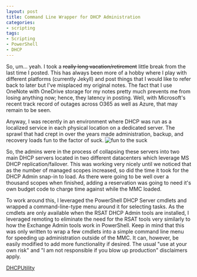 ```yaml
---
layout: post
title: Command Line Wrapper for DHCP Administration
categories:
- scripting
tags:
- Scripting
- PowerShell
- DHCP
---
```


So, um... yeah. I took a ~~really long vacation/retirement~~ little break from the last time I posted. This has always been more of a hobby where I play with different platforms (currently Jekyll) and post things that I would like to refer back to later but I've misplaced my original notes. The fact that I use OneNote with OneDrive storage for my notes pretty much prevents me from losing anything now; hence, they latency in posting. Well, with Microsoft's recent track record of outages across O365 as well as Azure, that may remain to be seen.

Anyway, I was recently in an environment where DHCP was run as a localized service in each physical location on a dedicated server. The sprawl that had crept in over the years made administration, backup, and recovery loads fun to the factor of suck. ![fun to the suck](https://s3.amazonaws.com/alan-finn.github.io/fun_to_the_suck.png)

So, the admins were in the process of collapsing these servers into two main DHCP servers located in two different datacenters which leverage MS DHCP replication/failover. This was working very nicely until we noticed that as the number of managed scopes increased, so did the time it took for the DHCP Admin snap-in to load. As there were going to be well over a thousand scopes when finished, adding a reservation was going to need it's own budget code to charge time against while the MMC loaded.

To work around this, I leveraged the PowerShell DHCP Server cmdlets and wrapped a command-line-type menu around it for selecting tasks. As the cmdlets are only available when the RSAT DHCP Admin tools are installed, I leveraged remoting to eliminate the need for the RSAT tools very similarly to how the Exchange Admin tools work in PowerShell. Keep in mind that this was only written to wrap a few cmdlets into a simple command line menu for speeding up administration outside of the MMC. It can, however, be easily modified to add more functionality if desired. The usual "use at your own risk" and "I am not responsible if you blow up production" disclaimers apply.

[DHCPUtility](https://gist.github.com/alan-finn/fb38da2f8ec6e3642f2b1fea0fca710e)